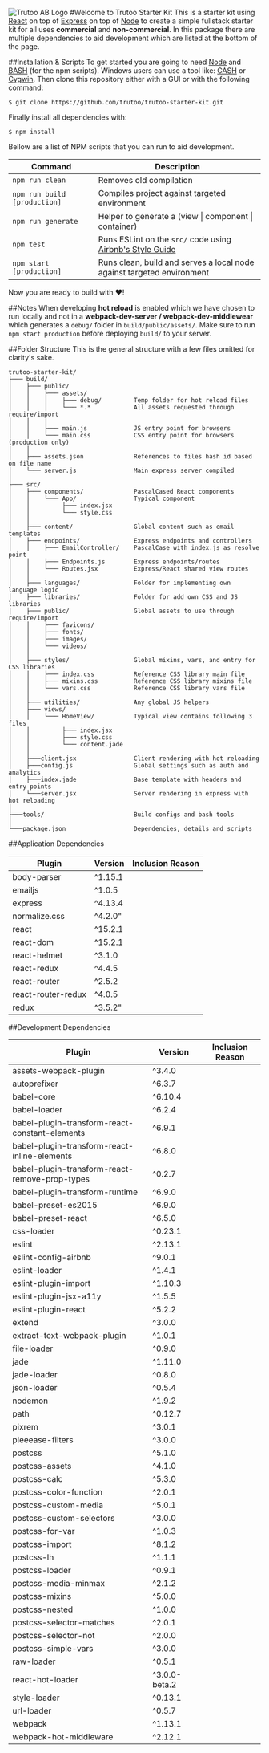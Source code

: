 ![Trutoo AB Logo](https://drive.google.com/uc?export=view&id=0B5KlDmyjVFzZTlJrZmJKeXMyMEk)
#Welcome to Trutoo Starter Kit
This is a starter kit using [React](https://facebook.github.io/react/) on top of [Express](http://expressjs.com/) on top of [Node](https://nodejs.org/en/) to create a simple fullstack starter kit for all uses **commercial** and **non-commercial**. In this package there are multiple dependencies to aid development which are listed at the bottom of the page.

##Installation & Scripts
To get started you are going to need [Node](https://nodejs.org/en/) and [BASH](https://en.wikipedia.org/wiki/Bash_(Unix_shell)) (for the npm scripts). Windows users can use a tool like: [CASH](https://github.com/dthree/cash) or [Cygwin](https://www.cygwin.com/). Then clone this repository either with a GUI or with the following command:

	$ git clone https://github.com/trutoo/trutoo-starter-kit.git

Finally install all dependencies with:

	$ npm install

Bellow are a list of NPM scripts that you can run to aid development.

|Command|Description|
|---|---|
|`npm run clean`|Removes old compilation|
|`npm run build [production]`|Compiles project against targeted environment|
|`npm run generate`|Helper to generate a (view \| component \| container)|
|`npm test`|Runs ESLint on the `src/` code using [Airbnb's Style Guide](https://github.com/airbnb/javascript)|
|`npm start [production]`|Runs clean, build and serves a local node against targeted environment|

Now you are ready to build with ❤!

##Notes
When developing **hot reload** is enabled which we have chosen to run locally and not in a **webpack-dev-server / webpack-dev-middlewear** which generates a `debug/` folder in `build/public/assets/`. Make sure to run `npm start production` before deploying `build/` to your server.

<!--
##Tips & Tricks
**Hot reloading** will cause warnings in the console for certain plugins such as **React Router** and **React Redux**. To hide them from the console use a **regex filter** similar to:

	^((?!cannot change|support changing).)+$
-->

##Folder Structure
This is the general structure with a few files omitted for clarity's sake.

	trutoo-starter-kit/
	├─── build/
	│    ├─── public/
	│    │    ├─── assets/
	│    │    │    ├─── debug/         Temp folder for hot reload files
	│    │    │    └─── *.*            All assets requested through require/import
	│    │    │
	│    │    ├─── main.js             JS entry point for browsers
	│    │    └─── main.css            CSS entry point for browsers (production only)
	│    │   
	│    ├─── assets.json              References to files hash id based on file name
	│    └─── server.js                Main express server compiled
	│
	├─── src/
	│    ├─── components/              PascalCased React components
	│    │    └─── App/                Typical component
	│    │         ├─── index.jsx
	│    │         └─── style.css
	│    │
	│    ├─── content/                 Global content such as email templates
	│    ├─── endpoints/               Express endpoints and controllers
	│    │    ├─── EmailController/    PascalCase with index.js as resolve point
	│    │    ├─── Endpoints.js        Express endpoints/routes
	│    │    └─── Routes.jsx          Express/React shared view routes
	│    │
	│    ├─── languages/               Folder for implementing own language logic
	│    ├─── libraries/               Folder for add own CSS and JS libraries
	│    ├─── public/                  Global assets to use through require/import
	│    │    ├─── favicons/
	│    │    ├─── fonts/
	│    │    ├─── images/
	│    │    └─── videos/
	│    │
	│    ├─── styles/                  Global mixins, vars, and entry for CSS libraries
	│    │    ├─── index.css           Reference CSS library main file
	│    │    ├─── mixins.css          Reference CSS library mixins file
	│    │    └─── vars.css            Reference CSS library vars file
	│    │
	│    ├─── utilities/               Any global JS helpers
	│    ├─── views/
	│    │    └─── HomeView/           Typical view contains following 3 files
	│    │         ├─── index.jsx
	│    │         ├─── style.css
	│    │         └─── content.jade
	│    │
	│    ├───client.jsx                Client rendering with hot reloading
	│    ├───config.js                 Global settings such as auth and analytics
	│    ├───index.jade                Base template with headers and entry points
	│    └───server.jsx                Server rendering in express with hot reloading
	│
	├───tools/                         Build configs and bash tools
	│
	└───package.json                   Dependencies, details and scripts

##Application Dependencies

|Plugin|Version|Inclusion Reason|
|---|---|---|
|body-parser|^1.15.1||
|emailjs|^1.0.5||
|express|^4.13.4||
|normalize.css|^4.2.0"||
|react|^15.2.1||
|react-dom|^15.2.1||
|react-helmet|^3.1.0||
|react-redux|^4.4.5||
|react-router|^2.5.2||
|react-router-redux|^4.0.5||
|redux|^3.5.2"||

##Development Dependencies

|Plugin|Version|Inclusion Reason|
|---|---|---|
|assets-webpack-plugin|^3.4.0||
|autoprefixer|^6.3.7||
|babel-core|^6.10.4||
|babel-loader|^6.2.4||
|babel-plugin-transform-react-constant-elements|^6.9.1||
|babel-plugin-transform-react-inline-elements|^6.8.0||
|babel-plugin-transform-react-remove-prop-types|^0.2.7||
|babel-plugin-transform-runtime|^6.9.0||
|babel-preset-es2015|^6.9.0||
|babel-preset-react|^6.5.0||
|css-loader|^0.23.1||
|eslint|^2.13.1||
|eslint-config-airbnb|^9.0.1||
|eslint-loader|^1.4.1||
|eslint-plugin-import|^1.10.3||
|eslint-plugin-jsx-a11y|^1.5.5||
|eslint-plugin-react|^5.2.2||
|extend|^3.0.0||
|extract-text-webpack-plugin|^1.0.1||
|file-loader|^0.9.0||
|jade|^1.11.0||
|jade-loader|^0.8.0||
|json-loader|^0.5.4||
|nodemon|^1.9.2||
|path|^0.12.7||
|pixrem|^3.0.1||
|pleeease-filters|^3.0.0||
|postcss|^5.1.0||
|postcss-assets|^4.1.0||
|postcss-calc|^5.3.0||
|postcss-color-function|^2.0.1||
|postcss-custom-media|^5.0.1||
|postcss-custom-selectors|^3.0.0||
|postcss-for-var|^1.0.3||
|postcss-import|^8.1.2||
|postcss-lh|^1.1.1||
|postcss-loader|^0.9.1||
|postcss-media-minmax|^2.1.2||
|postcss-mixins|^5.0.0||
|postcss-nested|^1.0.0||
|postcss-selector-matches|^2.0.1||
|postcss-selector-not|^2.0.0||
|postcss-simple-vars|^3.0.0||
|raw-loader|^0.5.1||
|react-hot-loader|^3.0.0-beta.2||
|style-loader|^0.13.1||
|url-loader|^0.5.7||
|webpack|^1.13.1||
|webpack-hot-middleware|^2.12.1||
